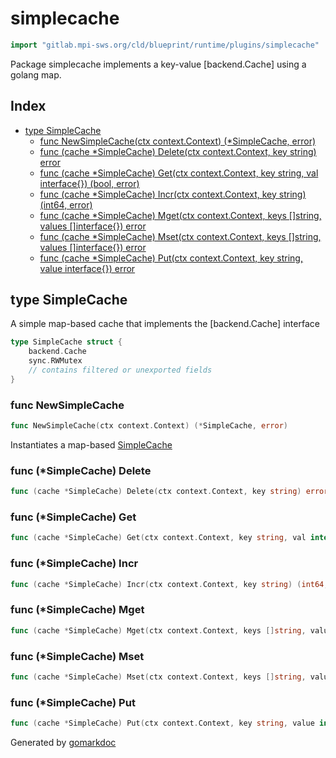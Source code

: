 <!-- Code generated by gomarkdoc. DO NOT EDIT -->

# simplecache

```go
import "gitlab.mpi-sws.org/cld/blueprint/runtime/plugins/simplecache"
```

Package simplecache implements a key\-value \[backend.Cache\] using a golang map.

## Index

- [type SimpleCache](<#SimpleCache>)
  - [func NewSimpleCache\(ctx context.Context\) \(\*SimpleCache, error\)](<#NewSimpleCache>)
  - [func \(cache \*SimpleCache\) Delete\(ctx context.Context, key string\) error](<#SimpleCache.Delete>)
  - [func \(cache \*SimpleCache\) Get\(ctx context.Context, key string, val interface\{\}\) \(bool, error\)](<#SimpleCache.Get>)
  - [func \(cache \*SimpleCache\) Incr\(ctx context.Context, key string\) \(int64, error\)](<#SimpleCache.Incr>)
  - [func \(cache \*SimpleCache\) Mget\(ctx context.Context, keys \[\]string, values \[\]interface\{\}\) error](<#SimpleCache.Mget>)
  - [func \(cache \*SimpleCache\) Mset\(ctx context.Context, keys \[\]string, values \[\]interface\{\}\) error](<#SimpleCache.Mset>)
  - [func \(cache \*SimpleCache\) Put\(ctx context.Context, key string, value interface\{\}\) error](<#SimpleCache.Put>)


<a name="SimpleCache"></a>
## type SimpleCache

A simple map\-based cache that implements the \[backend.Cache\] interface

```go
type SimpleCache struct {
    backend.Cache
    sync.RWMutex
    // contains filtered or unexported fields
}
```

<a name="NewSimpleCache"></a>
### func NewSimpleCache

```go
func NewSimpleCache(ctx context.Context) (*SimpleCache, error)
```

Instantiates a map\-based [SimpleCache](<#SimpleCache>)

<a name="SimpleCache.Delete"></a>
### func \(\*SimpleCache\) Delete

```go
func (cache *SimpleCache) Delete(ctx context.Context, key string) error
```



<a name="SimpleCache.Get"></a>
### func \(\*SimpleCache\) Get

```go
func (cache *SimpleCache) Get(ctx context.Context, key string, val interface{}) (bool, error)
```



<a name="SimpleCache.Incr"></a>
### func \(\*SimpleCache\) Incr

```go
func (cache *SimpleCache) Incr(ctx context.Context, key string) (int64, error)
```



<a name="SimpleCache.Mget"></a>
### func \(\*SimpleCache\) Mget

```go
func (cache *SimpleCache) Mget(ctx context.Context, keys []string, values []interface{}) error
```



<a name="SimpleCache.Mset"></a>
### func \(\*SimpleCache\) Mset

```go
func (cache *SimpleCache) Mset(ctx context.Context, keys []string, values []interface{}) error
```



<a name="SimpleCache.Put"></a>
### func \(\*SimpleCache\) Put

```go
func (cache *SimpleCache) Put(ctx context.Context, key string, value interface{}) error
```



Generated by [gomarkdoc](<https://github.com/princjef/gomarkdoc>)
